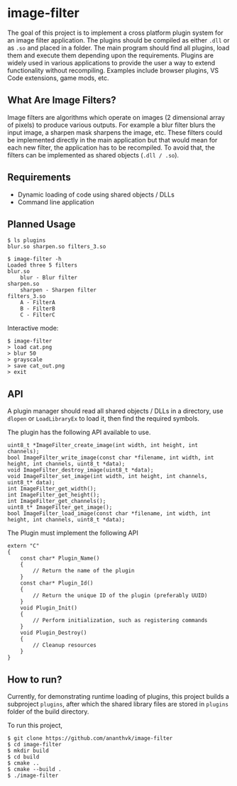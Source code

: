 # image-filter

The goal of this project is to implement a cross platform plugin system for an image filter application. The plugins should be compiled as either `.dll` or as `.so` and placed in a folder. The main program should find all plugins, load them and execute them depending upon the requirements.
Plugins are widely used in various applications to provide the user a way to extend functionality without recompiling. Examples include browser plugins, VS Code extensions, game mods, etc.

## What Are Image Filters?

Image filters are algorithms which operate on images (2 dimensional array of pixels) to produce various outputs. For example a blur filter blurs the input image, a sharpen mask sharpens the image, etc.
These filters could be implemented directly in the main application but that would mean for each new filter, the application has to be recompiled. To avoid that, the filters can be implemented as shared objects (`.dll / .so`).

## Requirements

- Dynamic loading of code using shared objects / DLLs
- Command line application

## Planned Usage
```
$ ls plugins
blur.so sharpen.so filters_3.so

$ image-filter -h
Loaded three 5 filters
blur.so
	blur - Blur filter
sharpen.so
	sharpen - Sharpen filter
filters_3.so
	A - FilterA
	B - FilterB
	C - FilterC
```
Interactive mode:
```
$ image-filter
> load cat.png 
> blur 50
> grayscale
> save cat_out.png
> exit
```

## API

A plugin manager should read all shared objects / DLLs in a directory, use `dlopen` or `LoadLibraryEx` to load it, then find the required symbols.

The plugin has the following API available to use.
```
uint8_t *ImageFilter_create_image(int width, int height, int channels);
bool ImageFilter_write_image(const char *filename, int width, int height, int channels, uint8_t *data);
void ImageFilter_destroy_image(uint8_t *data);
void ImageFilter_set_image(int width, int height, int channels, uint8_t* data);
int ImageFilter_get_width();
int ImageFilter_get_height();
int ImageFilter_get_channels();
uint8_t* ImageFilter_get_image();
bool ImageFilter_load_image(const char *filename, int width, int height, int channels, uint8_t *data);
```

The Plugin must implement the following API
```
extern "C" 
{
    const char* Plugin_Name()
    {
        // Return the name of the plugin
    }
    const char* Plugin_Id()
    {
        // Return the unique ID of the plugin (preferably UUID)
    }
    void Plugin_Init()
    {
        // Perform initialization, such as registering commands
    }
    void Plugin_Destroy()
    {
        // Cleanup resources
    }
}
```

## How to run?

Currently, for demonstrating runtime loading of plugins, this project builds a subproject `plugins`, after which the shared library files are stored in `plugins` folder of the build directory.

To run this project,
```
$ git clone https://github.com/ananthvk/image-filter
$ cd image-filter
$ mkdir build
$ cd build
$ cmake ..
$ cmake --build .
$ ./image-filter
```

